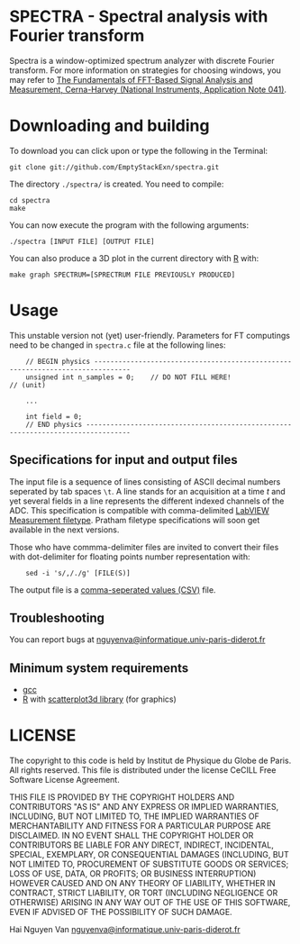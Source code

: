 SPECTRA - Spectral analysis with Fourier transform
==============

Spectra is a window-optimized spectrum analyzer with discrete Fourier transform. For more information on strategies for choosing windows, you may refer to [The Fundamentals of FFT-Based Signal Analysis and Measurement, Cerna-Harvey (National Instruments, Application Note 041)](http://www.lumerink.com/courses/ece697/docs/Papers/The%20Fundamentals%20of%20FFT-Based%20Signal%20Analysis%20and%20Measurements.pdf).

Downloading and building
=============

To download you can click upon or type the following in the Terminal:

	git clone git://github.com/EmptyStackExn/spectra.git

The directory `./spectra/` is created. You need to compile:

	cd spectra
	make

You can now execute the program with the following arguments:

	./spectra [INPUT FILE] [OUTPUT FILE]

You can also produce a 3D plot in the current directory with [R](http://www.r-project.org/) with:

	make graph SPECTRUM=[SPRECTRUM FILE PREVIOUSLY PRODUCED]


Usage
=============

This unstable version not (yet) user-friendly. Parameters for FT computings need to be changed in `spectra.c` file at the following lines:

        // BEGIN physics -------------------------------------------------------------------------------
        unsigned int n_samples = 0;    // DO NOT FILL HERE!                                    // (unit)

        ...
        
        int field = 0;
        // END physics ---------------------------------------------------------------------------------


Specifications for input and output files
---------------------------

The input file is a sequence of lines consisting of ASCII decimal numbers seperated by tab spaces `\t`. A line stands for an acquisition at a time _t_ and yet several fields in a line represents the different indexed channels of the ADC. This specification is compatible with comma-delimited [LabVIEW Measurement filetype](http://www.ni.com/white-paper/4139/en). Pratham filetype specifications will soon get available in the next versions.

Those who have commma-delimiter files are invited to convert their files with dot-delimiter for floating points number representation with:

        sed -i 's/,/./g' [FILE(S)]

The output file is a [comma-seperated values (CSV)](http://supercsv.sourceforge.net/csvSpecification.html) file.


Troubleshooting 
---------------

You can report bugs at <nguyenva@informatique.univ-paris-diderot.fr>


Minimum system requirements
---------------------------

- [gcc](http://cran.r-project.org/web/packages/scatterplot3d/index.html)
- [R](http://www.r-project.org/) with [scatterplot3d library](http://cran.r-project.org/web/packages/scatterplot3d/index.html) (for graphics)

LICENSE
=======

The copyright to this code is held by Institut de Physique du Globe de Paris. All rights reserved. This file is distributed under the license CeCILL Free Software License Agreement.

THIS FILE IS PROVIDED BY THE COPYRIGHT HOLDERS AND CONTRIBUTORS "AS IS" AND ANY EXPRESS OR IMPLIED WARRANTIES, INCLUDING, BUT NOT LIMITED TO, THE IMPLIED WARRANTIES OF MERCHANTABILITY AND FITNESS FOR A PARTICULAR PURPOSE ARE DISCLAIMED. IN NO EVENT SHALL THE COPYRIGHT HOLDER OR CONTRIBUTORS BE LIABLE FOR ANY DIRECT, INDIRECT, INCIDENTAL, SPECIAL, EXEMPLARY, OR CONSEQUENTIAL DAMAGES (INCLUDING, BUT NOT LIMITED TO, PROCUREMENT OF SUBSTITUTE GOODS OR SERVICES; LOSS OF USE, DATA, OR PROFITS; OR BUSINESS INTERRUPTION) HOWEVER CAUSED AND ON ANY THEORY OF LIABILITY, WHETHER IN CONTRACT, STRICT LIABILITY, OR TORT (INCLUDING NEGLIGENCE OR OTHERWISE) ARISING IN ANY WAY OUT OF THE USE OF THIS SOFTWARE, EVEN IF ADVISED OF THE POSSIBILITY OF SUCH DAMAGE.

Hai Nguyen Van <nguyenva@informatique.univ-paris-diderot.fr>
